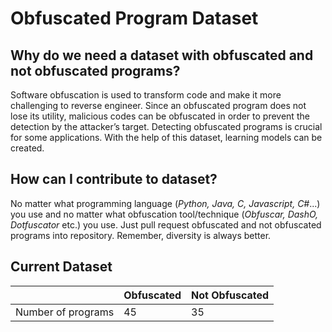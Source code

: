 # Obfuscated Program Dataset

## Why do we need a dataset with obfuscated and not obfuscated programs?
Software obfuscation is used to transform code and make it more challenging to reverse engineer. Since an obfuscated program does not lose its utility, malicious codes can be obfuscated in order to prevent the detection by the attacker’s target. Detecting obfuscated programs is crucial for some applications. With the help of this dataset, learning models can be created.

## How can I contribute to dataset?
No matter what programming language (*Python, Java, C, Javascript, C#*...) you use and no matter what obfuscation tool/technique (*Obfuscar, DashO, Dotfuscator* etc.) you use. Just pull request obfuscated and not obfuscated programs into repository. Remember, diversity is always better.

## Current Dataset
|                |Obfuscated                          |Not Obfuscated          |
|----------------|-------------------------------|-----------------------------|
|Number of programs|             45            |                 35            |




